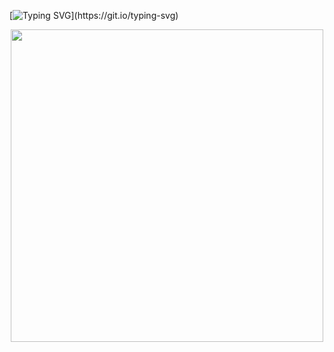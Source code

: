 [![Typing SVG](https://readme-typing-svg.demolab.com?font=&weight=300&size=15&duration=7000&pause=1000&color=CAF6F7&center=true&vCenter=true&multiline=true&repeat=false&width=435&lines=oh+in+a+blink+gone.;sign+my+atabook+if+u+want...)](https://git.io/typing-svg)

<p align="center">
<img width=500 src="https://github.com/user-attachments/assets/9b4f1754-5ac5-4c09-8787-85c79c6d525d"
</p>

